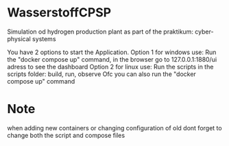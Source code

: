 # WasserstoffCPSP
Simulation od hydrogen production plant as part of the praktikum: cyber-physical systems

You have 2 options to start the Application.
Option 1 for windows use: 
    Run the "docker compose up" command, in the browser go to 127.0.0.1:1880/ui adress to see the dashboard
Option 2 for linux use:
    Run the scripts in the scripts folder: build, run, observe
    Ofc you can also run the "docker compose up" command

# Note
when adding new containers or changing configuration of old dont forget to change both the script and compose files 